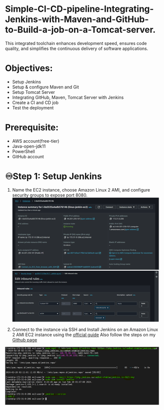 # Simple-CI-CD-pipeline-Integrating-Jenkins-with-Maven-and-GitHub-to-Build-a-job-on-a-Tomcat-server.
This integrated toolchain enhances development speed, ensures code quality, and simplifies the continuous delivery of software applications.


# Objectives:
* Setup Jenkins
* Setup & configure Maven and Git
* Setup Tomcat Server
* Integrating GitHub, Maven, Tomcat Server with Jenkins
* Create a CI and CD job
* Test the deployment

# Prerequisite:
* AWS account(free-tier)
* Java-open-jdk11
* PowerShell
* GitHub account


# ♾️Step 1: Setup Jenkins

1. Name the EC2 instance, choose Amazon Linux 2 AMI, and configure security groups to expose port 8080.
![alt text](amazon-linux.png)
![alt text](sg.png)


2. Connect to the instance via SSH and Install Jenkins on an Amazon Linux 2 AMI EC2 instance using the [official guide](https://www.jenkins.io/doc/book/installing/linux/) Also follow the steps on my [Github page](https://github.com/Fokoue22/JENKINS-AWS)

![alt text](install-jenkins.png)